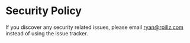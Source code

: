 # Security Policy

If you discover any security related issues, please email ryan@rpillz.com instead of using the issue tracker.
